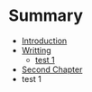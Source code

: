 # Summary

* [Introduction](README.md)
* [Writting](chapter1.md)
   * [test 1](test_1.md)
* [Second Chapter](second_chapter.md)
* test 1

